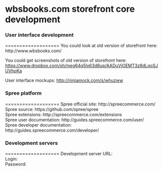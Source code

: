 <h1>wbsbooks.com storefront core development</h1>
<h3>User interface development</h3>
===================
You could look at old version of storefront here: http://www.wbsbooks.com/

You could get screenshots of old version of storefront here: https://www.dropbox.com/sh/meg64q5lx63d8up/AADuVjOEMT3z8dLqoSJUVhpKa

User interface mockups: http://ninjamock.com/s/whuzww


<h3>Spree platform</h3>
===================
Spree official site: http://spreecommerce.com/<br/>
Spree source: https://github.com/spree/spree<br/>
Spree extensions: http://spreecommerce.com/extensions<br/>
Spree user documentation: http://guides.spreecommerce.com/user/<br/>
Spree developer documentation: http://guides.spreecommerce.com/developer/

<h3>Development servers</h3>
===================
Development server URL: <br/>
Login: <br/>
Password: 
